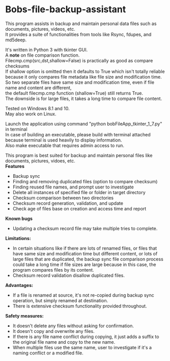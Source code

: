 # Bobs-file-backup-assistant
This program assists in backup and maintain personal data files such as documents, pictures, videos, etc.\
It provides a suite of functionalities from tools like Rsync, fdupes, and md5deep.

It's written in Python 3 with tkinter GUI.\
A **note** on file comparison function.\
Filecmp.cmp(src,dst,shallow=False) is practically as good as compare checksums\
If shallow option is omitted then it defaults to True which isn't totally reliable\
because it only compares file metadata like file size and modification time.\
So two separate files have same size and modification time, even if file name and content are different,\
the default filecmp.cmp function (shallow=True) still returns True.\
The downside is for large files, it takes a long time to compare file content.

Tested on Windows 8.1 and 10.\
May also work on Linux.

Launch the application using command "python bobFileApp_tkinter_1_7.py" in terminal\
In case of building an executable, please build with terminal attached because terminal is used heavily to display information.\
Also make executable that requires admin access to run.

This program is best suited for backup and maintain personal files like documents, pictures, vidoes, etc.\
**Features**
- Backup sync
- Finding and removing duplicated files (option to compare checksum)
- Finding reused file names, and prompt user to investigate
- Delete all instances of specified file or folder in target directory
- Checksum comparison between two directories
- Checksum record generation, validation, and update
- Check age of files base on creation and access time and report

**Known bugs**
- Updating a checksum record file may take multiple tries to complete.

**Limitations:**
- In certain situations like if there are lots of renamed files, or files that have same size and modification time but different content, or lots of large files that are duplicated, the backup sync file comparison process could take a long time if file sizes are large because in this case, the program compares files by its content.
- Checksum record validation disallow duplicated files.

**Advantages:**
- If a file is renamed at source, it's not re-copied during backup sync operation, but simply renamed at destination.
- There is extensive checksum functionality provided throughout.

**Safety measures:**
- It doesn't delete any files without asking for confirmation.
- It doesn't copy and overwrite any files.
- If there is any file name conflict during copying, it just adds a suffix to the original file name and copy to the new name.
- When multiple files use the same name, user to investigate if it's a naming conflict or a modified file.
